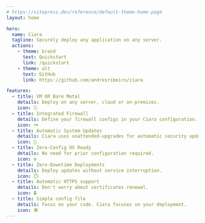 ```yaml
---
# https://vitepress.dev/reference/default-theme-home-page
layout: home

hero:
  name: Ciara
  tagline: Securely deploy any application on any server.
  actions:
    - theme: brand
      text: Quickstart
      link: /quickstart
    - theme: alt
      text: GitHub
      link: https://github.com/andresribeiro/ciara

features:
  - title: VM OR Bare Metal
    details: Deploy on any server, cloud or on-premises.
    icon: 🗄️
  - title: Integrated Firewall
    details: Define your firewall configs in your Ciara configuration. We also set Fail2ban for you.
    icon: 🗝️
  - title: Automatic System Updates
    details: Ciara uses unattended-upgrades for automatic security updates.
    icon: 🔧
  - title: Zero-Config OS Ready
    details: No need for prior configuration required.
    icon: ⚙️
  - title: Zero-Downtime Deployments
    details: Deploy updates without service interruption.
    icon: ⏱️
  - title: Automatic HTTPS support
    details: Don't worry about certificates renewal.
    icon: 🔒
  - title: Simple config file
    details: Focus on your code. Ciara focuses on your deployment.
    icon: 🛠️
---
```

